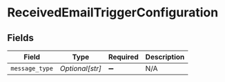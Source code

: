# ReceivedEmailTriggerConfiguration


## Fields

| Field              | Type               | Required           | Description        |
| ------------------ | ------------------ | ------------------ | ------------------ |
| `message_type`     | *Optional[str]*    | :heavy_minus_sign: | N/A                |